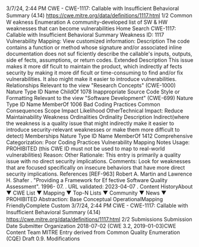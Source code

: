 3/7/24, 2:44 PM CWE - CWE-1117: Callable with Insuﬃcient Behavioral Summary (4.14)
https://cwe.mitre.org/data/deﬁnitions/1117.html 1/2
Common W eakness Enumeration
A community-developed list of SW & HW weaknesses that can become
vulnerabilities
Home Search
CWE-1117: Callable with Insufficient Behavioral Summary
Weakness ID: 1117
Vulnerability Mapping: 
View customized information:
 Description
The code contains a function or method whose signature and/or associated inline documentation does not suf ficiently describe the
callable's inputs, outputs, side ef fects, assumptions, or return codes.
 Extended Description
This issue makes it more dif ficult to maintain the product, which indirectly af fects security by making it more dif ficult or time-consuming
to find and/or fix vulnerabilities. It also might make it easier to introduce vulnerabilities.
 Relationships
 Relevant to the view "Research Concepts" (CWE-1000)
Nature Type ID Name
ChildOf 1078 Inappropriate Source Code Style or Formatting
 Relevant to the view "Software Development" (CWE-699)
Nature Type ID Name
MemberOf 1006 Bad Coding Practices
 Common Consequences
Scope Impact Likelihood
OtherTechnical Impact: Reduce Maintainability
 Weakness Ordinalities
Ordinality Description
Indirect(where the weakness is a quality issue that might indirectly make it easier to introduce security-relevant weaknesses or make
them more difficult to detect)
 Memberships
Nature Type ID Name
MemberOf 1412 Comprehensive Categorization: Poor Coding Practices
 Vulnerability Mapping Notes
Usage: PROHIBITED (this CWE ID must not be used to map to real-world vulnerabilities)
Reason: Other
Rationale:
This entry is primarily a quality issue with no direct security implications.
Comments:
Look for weaknesses that are focused specifically on insecure behaviors that have more direct security implications.
 References
[REF-963] Robert A. Martin and Lawrence H. Shafer . "Providing a Framework for Ef fective Software Quality Assessment". 1996-
07.
. URL validated: 2023-04-07 .
 Content HistoryAbout ▼ CWE List ▼ Mapping ▼ Top-N Lists ▼ Community ▼ News ▼
PROHIBITED
Abstraction: Base
Conceptual OperationalMapping
FriendlyComplete Custom
3/7/24, 2:44 PM CWE - CWE-1117: Callable with Insuﬃcient Behavioral Summary (4.14)
https://cwe.mitre.org/data/deﬁnitions/1117.html 2/2
 Submissions
Submission Date Submitter Organization
2018-07-02
(CWE 3.2, 2019-01-03)CWE Content Team MITRE
Entry derived from Common Quality Enumeration (CQE) Draft 0.9.
 Modifications